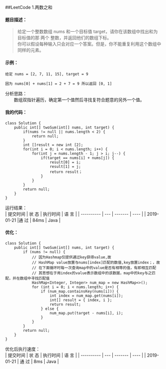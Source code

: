 ##LeetCode 1.两数之和
  
#### 题目描述：  
> 给定一个整数数组 nums 和一个目标值 target，请你在该数组中找出和为目标值的那 两个 整数，并返回他们的数组下标。  
>你可以假设每种输入只会对应一个答案。但是，你不能重复利用这个数组中同样的元素。  
 
#### 示例：  

    给定 nums = [2, 7, 11, 15], target = 9

    因为 nums[0] + nums[1] = 2 + 7 = 9 所以返回 [0, 1]  
  
分析思路：  
　　数组双指针遍历，确定第一个值然后寻找复符合题意的另外一个值。   
  
#### 我的代码：  

    class Solution {
        public int[] twoSum(int[] nums, int target) {
            if(nums != null || nums.length < 2) {
                return null;
            }
            int []result = new int [2];
            for(int i = 0; i < nums.length; i++) {
                for(int j = nums.length - 1; j > i; j--) {
                    if(target == nums[i] + nums[j]) {
                        result[0] = i;
                        result[1] = j;
                        return result；
                    }
                }
            }
            return null;
        }  
    }  
  
运行结果：  
|    提交时间  | 状 态 |  执行时间 | 语 言 |
| ----------   | ---   | -------   | ----  |
| 2019-01-21   |通 过  |   84ms    | Java  |
  
#### 优化：  
    class Solution {
        public int[] twoSum(int[] nums, int target) {
            if (nums != null) {  
                // 因为Hashmap仅提供通过key获得value,故  
                // HashMap value放置与nums[index]匹配的数值,key放置index；，故  
                // 在下面循环时每一次查询map中的value是否有相等的值，有即相互匹配  
                // 其思想在于用index的value表示数组中的该数据，map中的key与之匹配，并在数组中寻找匹配值  
                HashMap<Integer, Integer> num_map = new HashMap<>();  
                for (int i = 0; i < nums.length; i++) {  
                    if (num_map.containsKey(nums[i])) {  
                        int index = num_map.get(nums[i]);  
                        int[] result = { index, i };  
                        return result;  
                    } else {  
                        num_map.put(target - nums[i], i);  
                    }  
                }  
            }  
            return null;
        }
    }  
    
  
优化后执行速度：    
|    提交时间  | 状 态 |  执行时间 | 语 言 |
| ----------   | ---   | -------   | ----  |
| 2019-01-21   | 通 过 |   8ms     | Java  |
